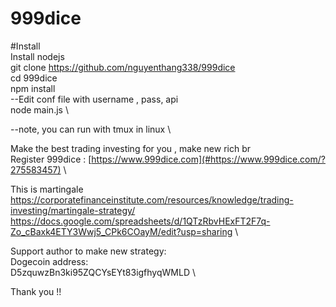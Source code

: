 # 999dice
#Install \
Install nodejs\
git clone https://github.com/nguyenthang338/999dice \
cd 999dice \
npm install  \
--Edit conf file with username , pass, api\
node main.js \

--note, you can run with tmux in linux \

Make the best trading investing for you , make new rich br \
Register 999dice : [https://www.999dice.com](#https://www.999dice.com/?275583457) \

This is martingale \
https://corporatefinanceinstitute.com/resources/knowledge/trading-investing/martingale-strategy/ \
https://docs.google.com/spreadsheets/d/1QTzRbvHExFT2F7q-Zo_cBaxk4ETY3Wwj5_CPk6COayM/edit?usp=sharing \

Support author to make new strategy: \
Dogecoin address: \
D5zquwzBn3ki95ZQCYsEYt83igfhyqWMLD \

Thank you !!

